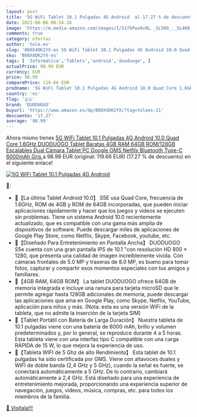 ```yaml
---
layout: post
title: '5G WiFi Tablet 10.1 Pulgadas 4G Android  al 17.27 % de descuento'
date: 2021-06-06 08:54:26
image: 'https://m.media-amazon.com/images/I/51f6Pwv6v0L._SL500_._SL400_.jpg'
comments: true
category: ofertas
author: 'tole.es'
slug: 'B08X4DK2YX-es 5G WiFi Tablet 10.1 Pulgadas 4G Android 10.0 Quad Core...'
sku: 'B08X4DK2YX-es'
tags: [ 'Informática','Tablets','android','duoduogo', ]
actualPrice: 98.99 EUR
currency: EUR
price: 98.99
comparePrice: 119.66 EUR
prodname: '5G WiFi Tablet 10.1 Pulgadas 4G Android 10.0 Quad Core 1.6GHz DUODUOGO Tablet Baratas 4GB RAM 64GB ROM/128GB Escalables Dual Cámara Tablet PC Google GMS Netfilx Bluetooth Type-C 6000mAh  Gris '
country: 'es'
flag: '🇪🇸'
brand: 'DUODUOGO'
buyurl: 'https://www.amazon.es/dp/B08X4DK2YX/?tag=tolees-21'
descuento: '17.27'
average: '98.99'
---
```


Ahora mismo tienes [5G WiFi Tablet 10.1 Pulgadas 4G Android 10.0 Quad Core 1.6GHz DUODUOGO Tablet Baratas 4GB RAM 64GB ROM/128GB Escalables Dual Cámara Tablet PC Google GMS Netfilx Bluetooth Type-C 6000mAh  Gris ](https://www.amazon.es/dp/B08X4DK2YX/?tag=tolees-21) a 98.99 EUR (original: 119.66 EUR) (17.27 %  de descuento) en el siguiente enlace!

[![5G WiFi Tablet 10.1 Pulgadas 4G Android ](https://m.media-amazon.com/images/I/51f6Pwv6v0L._SL500_._SL400_.jpg)](https://www.amazon.es/dp/B08X4DK2YX/?tag=tolees-21)

🔎:

- 🍒【La última Tablet Android 10.0】 S5E usa Quad Core, frecuencia de 1.6GHz, ROM de 4GB y ROM de 64GB incorporadas, que pueden iniciar aplicaciones rápidamente y hacer que los juegos y videos se ejecuten sin problemas. Tiene un sistema Android 10.0 recientemente actualizado, que es compatible con una gama más amplia de dispositivos de software. Puede descargar miles de aplicaciones de Google Play Store, como Netflix, Skype, Facebook, youtube, etc.
- 🍒【Diseñado Para Entretenimiento en Pantalla Ancha】 DUODUOGO S5e cuenta con una gran pantalla IPS de 10.1 "con resolución HD 800 * 1280, que presenta una calidad de imagen increíblemente vívida. Con cámaras frontales de 5.0 MP y traseras de 8.0 MP, es bueno para tomar fotos, capturar y compartir esos momentos especiales con tus amigos y familiares.
- 🍒【4GB RAM, 64GB ROM】 La tablet DUODUOGO ofrece 64GB de memoria integrada e incluye una ranura para tarjeta microSD que le permite agregar hasta 128GB adicionales de memoria, puede descargar las aplicaciones que ama en Google Play, como Skype, Netflix, YouTube, aplicación para niños y más. (Nota: esta es una versión WiFi de la tableta, que no admite la inserción de la tarjeta SIM)
- 🍒【Tablet Portátil con Batería de Larga Duración】 Nuestra tableta de 10.1 pulgadas viene con una batería de 6000 mAh, brillo y volumen predeterminados y, por lo general, se reproduce durante 4 a 5 horas. Esta tableta viene con una interfaz tipo C compatible con una carga RÁPIDA de 15 W, lo que mejora la experiencia de uso.
- 🍒【Tableta WIFI de 5 Ghz de alto Rendimiento】 Esta tablet de 10.1 pulgadas ha sido certificada por GMS. Viene con altavoces duales y WIFI de doble banda (2,4 GHz y 5 GHz), cuando la señal es fuerte, se conectará automáticamente a 5 GHz. De lo contrario, cambiará automáticamente a 2,4 GHz. Está diseñado para una experiencia de entretenimiento mejorada, proporcionando una experiencia superior de navegación, juegos, videos, música, compras, etc. para todos los miembros de la familia.

[🛒 Visítala!!!](https://www.amazon.es/dp/B08X4DK2YX/?tag=tolees-21)
